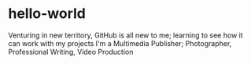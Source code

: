 # hello-world
Venturing in new territory, GitHub is all new to me; learning to see how it can work with my projects
I'm a Multimedia Publisher; Photographer, Professional Writing, Video Production
